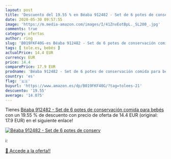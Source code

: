 ```yaml
---
layout: post
title: 'Descuento del 19.55 % en Béaba 912482 - Set de 6 potes de conserv'
date: 2020-05-30 09:57:55
image: 'https://m.media-amazon.com/images/I/41ZnvEotBpL._SL200_.jpg'
comments: true
category: ofertas
author: ring
slug: 'B019FKF40G-es Béaba 912482 - Set de 6 potes de conservación comida para...'
tags: [ tole.es, bebés ]
actualPrice: 14.4 EUR
currency: EUR
price: 14.4
comparePrice: 17.9 EUR
prodname: 'Béaba 912482 - Set de 6 potes de conservación comida para bebés'
country: 'es'
flag: '🇪🇸'
buyurl: 'https://www.amazon.es/dp/B019FKF40G/?tag=tolees-21'
descuento: '19.55'
average: '14.075'
---
```


Tienes [Béaba 912482 - Set de 6 potes de conservación comida para bebés](https://www.amazon.es/dp/B019FKF40G/?tag=tolees-21) con un 19.55 % de descuento con precio de oferta de 14.4 EUR (original: 17.9 EUR) en el siguiente enlace!

[![Béaba 912482 - Set de 6 potes de conserv](https://m.media-amazon.com/images/I/41ZnvEotBpL._SL200_.jpg)](https://www.amazon.es/dp/B019FKF40G/?tag=tolees-21)

ℹ️:


[🛒 Accede a la oferta!!](https://www.amazon.es/dp/B019FKF40G/?tag=tolees-21)
